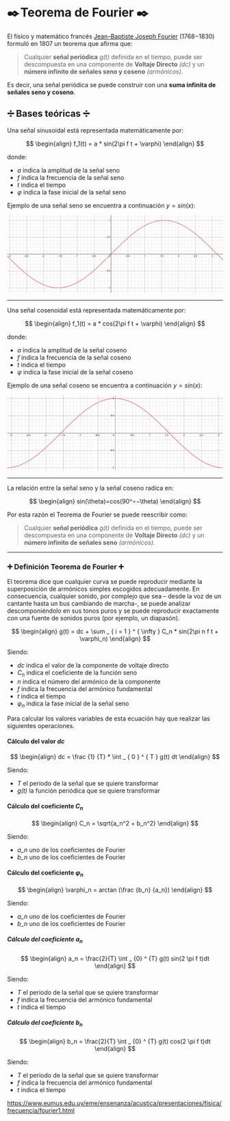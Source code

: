 # ✒️ Teorema de Fourier ✒️

El físico y matemático francés [Jean–Baptiste Joseph Fourier](https://es.wikipedia.org/wiki/Joseph_Fourier) (1768−1830) formuló en 1807 un teorema que afirma que: 

> Cualquier **señal periódica** *g(t)* definida en el tiempo, puede ser descompuesta en una componente de **Voltaje Directo** *(dc)*  y un **número infinito de señales seno y coseno** *(armónicos)*.

Es decir, una señal periódica se puede construir con una **suma infinita de señales seno y coseno**.

## ➗ Bases teóricas ➗

Una señal sinusoidal está representada matemáticamente por:

$$
\begin{align}
f_1(t) = a * sin(2\pi f t + \varphi)
\end{align}
$$

donde: 
- *a* indica la amplitud de la señal seno
- *f* indica la frecuencia de la señal seno
- *t* indica el tiempo
- $\varphi$ indica la fase inicial de la señal seno 

Ejemplo de una señal seno se encuentra a continuación $y = sin(x)$: 

![Sine Wave](/images/sine.png)

---
Una señal cosenoidal está representada matemáticamente por:

$$
\begin{align}
f_1(t) = a * cos(2\pi f t + \varphi)
\end{align}
$$

donde: 
- *a* indica la amplitud de la señal coseno
- *f* indica la frecuencia de la señal coseno
- *t* indica el tiempo
- $\varphi$ indica la fase inicial de la señal coseno 

Ejemplo de una señal coseno se encuentra a continuación $y = sin(x)$: 

![Cosine Wave](/images/cosine.png)

---
La relación entre la señal seno y la señal coseno radica en: 

$$
\begin{align}
sin(\theta)=cos(90^∘−\theta)
\end{align}
$$

Por esta razón el Teorema de Fourier se puede reescribir como:

> Cualquier **señal periódica** *g(t)* definida en el tiempo, puede ser descompuesta en una componente de **Voltaje Directo** *(dc)*  y un **número infinito de señales seno** *(armónicos)*.

---

### ➕ Definición Teorema de Fourier ➕

El teorema dice que cualquier curva se puede reproducir mediante la superposición de armónicos simples escogidos adecuadamente. 
En consecuencia, cualquier sonido, por complejo que sea – desde la voz de un cantante hasta un bus cambiando de marcha-, 
se puede analizar descomponiéndolo en sus tonos puros y se puede reproducir exactamente con una fuente de sonidos puros (por ejemplo, un diapasón).

$$
\begin{align}
g(t) = dc + \sum _ { i = 1 } ^ { \infty } C_n * sin(2\pi n f t + \varphi_n)
\end{align}
$$

Siendo: 
- *dc* indica el valor de la componente de voltaje directo
- $C_n$ indica el coeficiente de la función seno
- *n* indica el número del armónico de la componente
- *f* indica la frecuencia del armónico fundamental 
- *t* indica el tiempo
- $\varphi_n$ indica la fase inicial de la señal seno 

Para calcular los valores variables de esta ecuación hay que realizar las siguientes operaciones. 

#### Cálculo del valor *dc*

$$
\begin{align}
dc = \frac {1} {T} * \int _ { 0 } ^ { T } g(t) dt
\end{align}
$$

Siendo:
- *T* el periodo de la señal que se quiere transformar
- *g(t)* la función periódica que se quiere transformar

#### Cálculo del coeficiente *$C_n$*

$$
\begin{align}
C_n = \sqrt{a_n^2 + b_n^2} 
\end{align}
$$

Siendo:
- *a_n* uno de los coeficientes de Fourier
- *b_n* uno de los coeficientes de Fourier

#### Cálculo del coeficiente *$\varphi_n$*

$$
\begin{align}
\varphi_n = arctan (\frac {b_n} {a_n})
\end{align}
$$

Siendo:
- *a_n* uno de los coeficientes de Fourier
- *b_n* uno de los coeficientes de Fourier

##### Cálculo del coeficiente *$a_n$*

$$
\begin{align}
a_n = \frac{2}{T} \int _ {0} ^ {T} g(t) sin(2 \pi f t)dt
\end{align}
$$

Siendo:
- *T* el periodo de la señal que se quiere transformar
- *f* indica la frecuencia del armónico fundamental 
- *t* indica el tiempo

##### Cálculo del coeficiente *$b_n$*

$$
\begin{align}
b_n = \frac{2}{T} \int _ {0} ^ {T} g(t) cos(2 \pi f t)dt
\end{align}
$$

Siendo:
- *T* el periodo de la señal que se quiere transformar
- *f* indica la frecuencia del armónico fundamental 
- *t* indica el tiempo

https://www.eumus.edu.uy/eme/ensenanza/acustica/presentaciones/fisica/frecuencia/fourier1.html